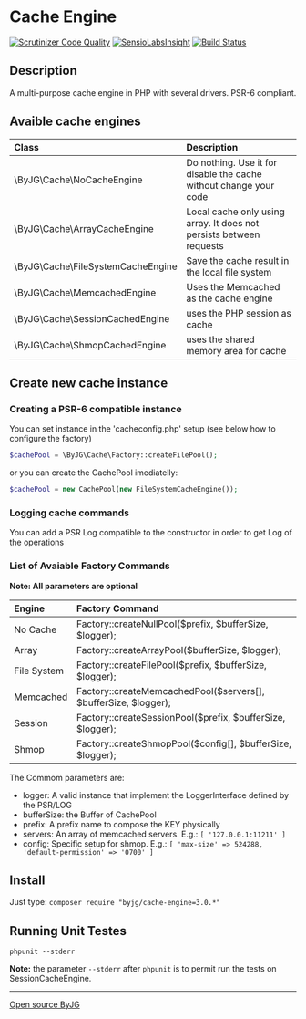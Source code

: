 # Cache Engine
[![Scrutinizer Code Quality](https://scrutinizer-ci.com/g/byjg/cache-engine-php/badges/quality-score.png?b=master)](https://scrutinizer-ci.com/g/byjg/cache-engine-php/?branch=master)
[![SensioLabsInsight](https://insight.sensiolabs.com/projects/f643fd22-8ab1-4f41-9bef-f9f9e127ec0d/mini.png)](https://insight.sensiolabs.com/projects/f643fd22-8ab1-4f41-9bef-f9f9e127ec0d)
[![Build Status](https://travis-ci.org/byjg/cache-engine-php.svg?branch=master)](https://travis-ci.org/byjg/cache-engine-php)


## Description

A multi-purpose cache engine in PHP with several drivers. PSR-6 compliant.

## Avaible cache engines

| Class                             | Description                                                         |
|:----------------------------------|:--------------------------------------------------------------------|
| \ByJG\Cache\NoCacheEngine         | Do nothing. Use it for disable the cache without change your code   |
| \ByJG\Cache\ArrayCacheEngine      | Local cache only using array. It does not persists between requests |
| \ByJG\Cache\FileSystemCacheEngine | Save the cache result in the local file system                      |
| \ByJG\Cache\MemcachedEngine       | Uses the Memcached as the cache engine                              |
| \ByJG\Cache\SessionCachedEngine   | uses the PHP session as cache                                       |
| \ByJG\Cache\ShmopCachedEngine     | uses the shared memory area for cache                               |

## Create new cache instance

### Creating a PSR-6 compatible instance 

You can set instance in the 'cacheconfig.php' setup (see below how to configure the factory)

```php
$cachePool = \ByJG\Cache\Factory::createFilePool();
```

or you can create the CachePool imediatelly:

```php
$cachePool = new CachePool(new FileSystemCacheEngine());
```

### Logging cache commands
 
You can add a PSR Log compatible to the constructor in order to get Log of the operations


### List of Avaiable Factory Commands

**Note: All parameters are optional**

| Engine           | Factory Command                                                     |
|:-----------------|:--------------------------------------------------------------------|
| No Cache         | Factory::createNullPool($prefix, $bufferSize, $logger);             |
| Array            | Factory::createArrayPool($bufferSize, $logger);                     |
| File System      | Factory::createFilePool($prefix, $bufferSize, $logger);             |
| Memcached        | Factory::createMemcachedPool($servers[], $bufferSize, $logger);     |
| Session          | Factory::createSessionPool($prefix, $bufferSize, $logger);          |
| Shmop            | Factory::createShmopPool($config[], $bufferSize, $logger);          |

The Commom parameters are:

- logger: A valid instance that implement the LoggerInterface defined by the PSR/LOG
- bufferSize: the Buffer of CachePool
- prefix: A prefix name to compose the KEY physically 
- servers: An array of memcached servers. E.g.: `[ '127.0.0.1:11211' ]`
- config: Specific setup for shmop. E.g.: `[ 'max-size' => 524288, 'default-permission' => '0700' ]`

## Install

Just type: `composer require "byjg/cache-engine=3.0.*"`


## Running Unit Testes

```
phpunit --stderr
```

**Note:** the parameter `--stderr` after `phpunit` is to permit run the tests on SessionCacheEngine.  

----
[Open source ByJG](http://opensource.byjg.com)
